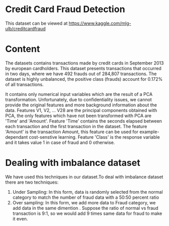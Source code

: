 # Credit Card Fraud Detection
This dataset can be viewed at https://www.kaggle.com/mlg-ulb/creditcardfraud

# Content 
The datasets contains transactions made by credit cards in September 2013 by european cardholders.
This dataset presents transactions that occurred in two days, where we have 492 frauds out of 284,807 transactions. The dataset is highly unbalanced, the positive class (frauds) account for 0.172% of all transactions.

It contains only numerical input variables which are the result of a PCA transformation. Unfortunately, due to confidentiality issues, we cannot provide the original features and more background information about the data. Features V1, V2, … V28 are the principal components obtained with PCA, the only features which have not been transformed with PCA are 'Time' and 'Amount'. Feature 'Time' contains the seconds elapsed between each transaction and the first transaction in the dataset. The feature 'Amount' is the transaction Amount, this feature can be used for example-dependant cost-senstive learning. Feature 'Class' is the response variable and it takes value 1 in case of fraud and 0 otherwise.


# Dealing with imbalance dataset
We have used this techniques in our dataset.To deal with imbalance dataset there are two techniques:

  1. Under Sampling: In this form, data is randomly selected from the normal category to match the number of fraud data with a 50:50 percent ratio
  2. Over sampling: In this form, we add more data to Fraud category, we add data in the same dimention . Suppose the ratio of normal vs fraud transaction is 9:1, so we would add 9 times same data for fraud to make it even.
  
